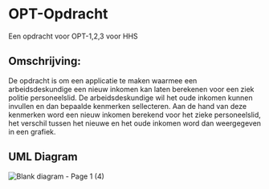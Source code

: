 # OPT-Opdracht
Een opdracht voor OPT-1,2,3 voor HHS

## Omschrijving:
De opdracht is om een applicatie te maken waarmee een arbeidsdeskundige een nieuw inkomen kan laten berekenen voor een ziek politie personeelslid. De arbeidsdeskundige wil het oude inkomen kunnen invullen en dan bepaalde kenmerken sellecteren. Aan de hand van deze kenmerken word een nieuw inkomen berekend voor het zieke personeelslid, het verschil tussen het nieuwe en het oude inkomen word dan weergegeven in een grafiek.

## UML Diagram
![Blank diagram - Page 1 (4)](https://user-images.githubusercontent.com/71024003/233108539-5ec89d12-9ec1-4c0e-83f6-2d0616fdd553.png)
